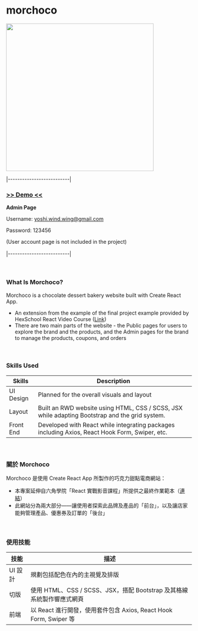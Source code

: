 # morchoco

<img src="https://imgur.com/5GENpFH.jpg" width="400">  
  
|--------------------------|
### [>> Demo <<](https://yoshiyyc.github.io/morchoco/)
**Admin Page**

Username: yoshi.wind.wing@gmail.com  

Password: 123456   

(User account page is not included in the project)  

|--------------------------|　    

　 
　
### What Is Morchoco?
Morchoco is a chocolate dessert bakery website built with Create React App. 
* An extension from the example of the final project example provided by HexSchool React Video Course ([Link](https://github.com/hexschool/react-course-final-commit))
* There are two main parts of the website - the Public pages for users to explore the brand and the products, and the Admin pages for the brand to manage the products, coupons, and orders


　 
### Skills Used
| Skills     | Description |
| ----------- | ----------- |
| UI Design | Planned for the overall visuals and layout  |
| Layout   | Built an RWD website using HTML, CSS / SCSS, JSX while adapting Bootstrap and the grid system.        |
| Front End | Developed with React while integrating packages including Axios, React Hook Form, Swiper, etc.  |  

  

　
### 關於 Morchoco
Morchoco 是使用 Create React App 所製作的巧克力甜點電商網站： 
* 本專案延伸自六角學院「React 實戰影音課程」所提供之最終作業範本（[連結](https://github.com/hexschool/react-course-final-commit)）
* 此網站分為兩大部分——讓使用者探索此品牌及產品的「前台」，以及讓店家能夠管理產品、優惠券及訂單的「後台」

　 
### 使用技能
| 技能     | 描述 |
| ----------- | ----------- |
| UI 設計 | 規劃包括配色在內的主視覺及排版 |
| 切版   | 使用 HTML、CSS / SCSS、JSX，搭配 Bootstrap 及其格線系統製作響應式網頁        |
| 前端 | 以 React 進行開發，使用套件包含 Axios, React Hook Form, Swiper 等     |

　
